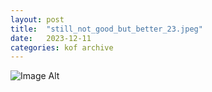 ```yaml
---
layout:	post
title:	"still_not_good_but_better_23.jpeg"
date:	2023-12-11
categories:	kof archive
---
```


![Image Alt](https://k0f.github.io/assets/still_not_good_but_better_23.jpeg)